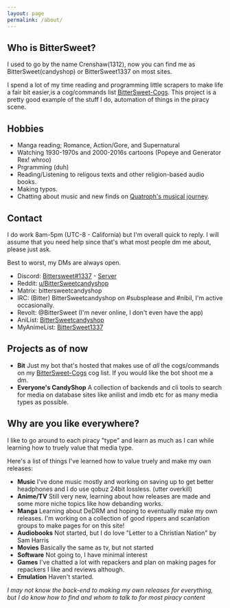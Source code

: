 ```yaml
---
layout: page
permalink: /about/
---
```

## Who is BitterSweet?
I used to go by the name Crenshaw(1312), now you can find me as BitterSweet(candyshop) or BitterSweet1337 on most sites.

I spend a lot of my time reading and programming little scrapers to make life a fair bit easier,is a cog/commands list [BitterSweet-Cogs](https://github.com/BitterSweetcandyshop/BitterSweet-Cogs). This project is a pretty good example of the stuff I do, automation of things in the piracy scene.

## Hobbies
- Manga reading; Romance, Action/Gore, and Supernatural
- Watching 1930-1970s and 2000-2016s cartoons (Popeye and Generator Rex! whroo)
- Prgramming (duh)
- Reading/Listening to religous texts and other religion-based audio books.
- Making typos.
- Chatting about music and new finds on [Quatroph's musical journey](https://discord.gg/ejsrADZfRZ).

## Contact
I do work 8am-5pm (UTC-8 - California) but I'm overall quick to reply. I will assume that you need help since that's what most people dm me about, please just ask.

Best to worst, my DMs are always open.
- Discord: [Bittersweet#1337](https://discord.com/users/927695547421310996) - [Server]( https://discord.gg/ChS8MZDPRA)
- Reddit: [u/BitterSweetcandyshop](https://www.reddit.com/user/BitterSweetcandyshop)
- Matrix: bittersweetcandyshop
- IRC: (Bitter) BitterSweetcandyshop on #subsplease and #nibil, I'm active occasionally.
- Revolt: @BitterSweet (I'm never online, I don't even have the app)
- AniList: [BitterSweetcandyshop](https://anilist.co/user/BitterSweetcandyshop/)
- MyAnimeList: [BitterSweet1337](https://myanimelist.net/profile/BitterSweet1337)

## Projects as of now
- **Bit** Just my bot that's hosted that makes use of *all* the cogs/commands on my [BitterSweet-Cogs](https://github.com/BitterSweetcandyshop/BitterSweet-Cogs) cog list. If you would like the bot shoot me a dm.
- **Everyone's CandyShop** A collection of backends and cli tools to search for media on database sites like anilist and imdb etc for as many media types as possible.

## Why are you like everywhere?
I like to go around to each piracy "type" and learn as much as I can while learning how to truely value that media type.

Here's a list of things I've learned how to value truely and make my own releases:
- **Music** I've done music mostly and working on saving up to get better headphones and I do use qobuz 24bit lossless. (utter overkill)
- **Anime/TV** Still very new, learning about how releases are made and some more niche topics like how debanding works.
- **Manga** Learning about DeDRM and hoping to eventually make my own releases. I'm working on a collection of good rippers and scanlation groups to make pages for on this site!
- **Audiobooks** Not started, but I do love "Letter to a Christian Nation" by Sam Harris
- **Movies** Basically the same as tv, but not started
- **Software** Not going to, I have minimal interest
- **Games** I've chatted a lot with repackers and plan on making pages for repackers I like and reviews although.
- **Emulation** Haven't started.

*I may not know the back-end to making my own releases for everything, but I do know how to find and whom to talk to for most piracy content*